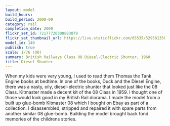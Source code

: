 ```yaml
---
layout: model
build_hours: 
build_period: 2008-09
category: rail
completion_date: 2009
flickr_set_id: 72177720308883879
flickr_set_thumbnail_url: https://live.staticflickr.com/65535/52956135022_04f1a5a234_m.jpg
model_id: 140
publish: true
scale: 1/76 (OO)
summary: British Railways Class 08 Diesel-Electric Shunter, 1960
title: Diesel Shunter
---
```


When my kids were very young, I used to read them Thomas the Tank Engine books at bedtime. In one of the books, Duck and the Diesel Engine, there was a nasty, oily, diesel-electric shunter that looked just like the 08 Class. Kitmaster made a decent kit of the 08 Class in 1959. I thought one of those would look good in my British Rail diorama.  I made the model from a built up glue-bomb Kitmaster 08 which I bought on Ebay as part of a collection. I disassembled, stripped and repaired it with spare parts from another similar 08 glue-bomb. Building the model brought back fond memories of the childrens stories.
